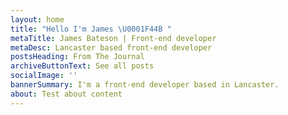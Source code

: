 ```yaml
---
layout: home
title: "Hello I'm James \U0001F44B "
metaTitle: James Bateson | Front-end developer
metaDesc: Lancaster based front-end developer
postsHeading: From The Journal
archiveButtonText: See all posts
socialImage: ''
bannerSummary: I'm a front-end developer based in Lancaster.
about: Test about content
---
```


